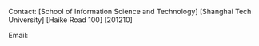 Contact:
[School of Information Science and Technology]
[Shanghai Tech University]
[Haike Road 100]
[201210]


Email:
